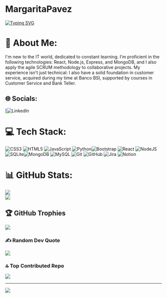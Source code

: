 # MargaritaPavez
[![Typing SVG](https://readme-typing-svg.demolab.com?font=times+new+roman&pause=1000&color=F745B7&width=435&lines=Full-Stack+Developer;Web+%26+Design+Developer;Backend+%E2%86%92+Node.js+%E2%80%A2+Django+%E2%80%A2+Express;Self-Taught+%26+Curious)](https://git.io/typing-svg)


# 💫 About Me:
I'm new to the IT world, dedicated to constant learning. I'm proficient in the following technologies: React, Node.js, Express, and MongoDB, and I also apply the agile SCRUM methodology to collaborative projects.
My experience isn't just technical: I also have a solid foundation in customer service, acquired during my time at Banco BSI, supported by courses in Customer Service and Bank Teller.


## 🌐 Socials:
[![LinkedIn](www.linkedin.com/in/margarita-pavez-gutierrez-643a26363)

# 💻 Tech Stack:
![CSS3](https://img.shields.io/badge/css3-%231572B6.svg?style=for-the-badge&logo=css3&logoColor=white) ![HTML5](https://img.shields.io/badge/html5-%23E34F26.svg?style=for-the-badge&logo=html5&logoColor=white) ![JavaScript](https://img.shields.io/badge/javascript-%23323330.svg?style=for-the-badge&logo=javascript&logoColor=%23F7DF1E) ![Python](https://img.shields.io/badge/python-3670A0?style=for-the-badge&logo=python&logoColor=ffdd54)![Bootstrap](https://img.shields.io/badge/bootstrap-%238511FA.svg?style=for-the-badge&logo=bootstrap&logoColor=white) ![React](https://img.shields.io/badge/react-%2320232a.svg?style=for-the-badge&logo=react&logoColor=%2361DAFB) ![NodeJS](https://img.shields.io/badge/node.js-6DA55F?style=for-the-badge&logo=node.js&logoColor=white) ![SQLite](https://img.shields.io/badge/sqlite-%2307405e.svg?style=for-the-badge&logo=sqlite&logoColor=white)![MongoDB](https://img.shields.io/badge/MongoDB-%234ea94b.svg?style=for-the-badge&logo=mongodb&logoColor=white) ![MySQL](https://img.shields.io/badge/mysql-4479A1.svg?style=for-the-badge&logo=mysql&logoColor=white) ![Git](https://img.shields.io/badge/git-%23F05033.svg?style=for-the-badge&logo=git&logoColor=white) ![GitHub](https://img.shields.io/badge/github-%23121011.svg?style=for-the-badge&logo=github&logoColor=white) ![Jira](https://img.shields.io/badge/jira-%230A0FFF.svg?style=for-the-badge&logo=jira&logoColor=white) ![Notion](https://img.shields.io/badge/Notion-%23000000.svg?style=for-the-badge&logo=notion&logoColor=white)
# 📊 GitHub Stats:
![](https://nirzak-streak-stats.vercel.app/?user=fisabellav&theme=dark&hide_border=false)<br/>
![](https://github-readme-stats.vercel.app/api/top-langs/?username=MargaritaPavez&theme=dark&hide_border=false&include_all_commits=true&count_private=true&layout=compact)

## 🏆 GitHub Trophies
![](https://github-profile-trophy.vercel.app/?username=fisabellav&theme=radical&no-frame=false&no-bg=true&margin-w=4&title=Commits,Experience)

### ✍️ Random Dev Quote
![](https://quotes-github-readme.vercel.app/api?type=horizontal&theme=radical)

### 🔝 Top Contributed Repo
![](https://github-contributor-stats.vercel.app/api?username=MargaritaPavez&limit=5&theme=dark&combine_all_yearly_contributions=true)

---
[![](https://visitcount.itsvg.in/api?id=fisabellav&icon=0&color=0)](https://visitcount.itsvg.in)

<!-- Proudly created with GPRM ( https://gprm.itsvg.in ) -->
